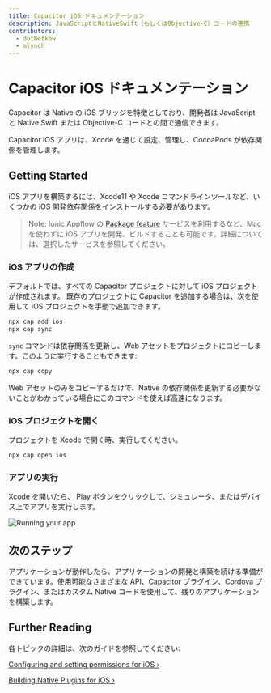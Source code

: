 ```yaml
---
title: Capacitor iOS ドキュメンテーション
description: JavaScriptとNativeSwift（もしくはObjective-C）コードの連携
contributors:
  - dotNetkow
  - mlynch
---
```


# Capacitor iOS ドキュメンテーション

Capacitor は Native の iOS ブリッジを特徴としており、開発者は JavaScript と Native Swift または Objective-C コードとの間で通信できます。

Capacitor iOS アプリは、Xcode を通じて設定、管理し、CocoaPods が依存関係を管理します。

## Getting Started

iOS アプリを構築するには、Xcode11 や Xcode コマンドラインツールなど、いくつかの iOS 開発依存関係をインストールする必要があります。

> Note: Ionic Appflow の [Package feature](https://ionicframework.com/docs/appflow/package/intro) サービスを利用するなど、Mac を使わずに iOS アプリを開発、ビルドすることも可能です。詳細については、選択したサービスを参照してください。

### iOS アプリの作成

デフォルトでは、すべての Capacitor プロジェクトに対して iOS プロジェクトが作成されます。
既存のプロジェクトに Capacitor を追加する場合は、次を使用して iOS プロジェクトを手動で追加できます。

```bash
npx cap add ios
npx cap sync
```

`sync` コマンドは依存関係を更新し、Web アセットをプロジェクトにコピーします。このように実行することもできます:

```bash
npx cap copy
```

Web アセットのみをコピーするだけで、Native の依存関係を更新する必要がないことがわかっている場合にこのコマンドを使えば高速になります。

### iOS プロジェクトを開く

プロジェクトを Xcode で開く時、実行してください。

```bash
npx cap open ios
```

### アプリの実行

Xcode を開いたら、 Play ボタンをクリックして、シミュレータ、またはデバイス上でアプリを実行します。

![Running your app](/assets/img/docs/ios/running.png)

## 次のステップ

アプリケーションが動作したら、アプリケーションの開発と構築を続ける準備ができています。使用可能なさまざまな API、Capacitor プラグイン、Cordova プラグイン、またはカスタム Native コードを使用して、残りのアプリケーションを構築します。

## Further Reading

各トピックの詳細は、次のガイドを参照してください:

[Configuring and setting permissions for iOS &#8250;](/docs/ios/configuration)

[Building Native Plugins for iOS &#8250;](/docs/plugins)
